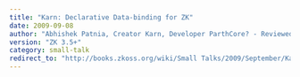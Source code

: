 ```yaml
---
title: "Karn: Declarative Data-binding for ZK"
date: 2009-09-08
author: "Abhishek Patnia, Creator Karn, Developer ParthCore? - Reviewed by Dr. Gunther Schadow"
version: "ZK 3.5+"
category: small-talk
redirect_to: "http://books.zkoss.org/wiki/Small Talks/2009/September/Karn: Declarative Data-binding for ZK"
---
```

